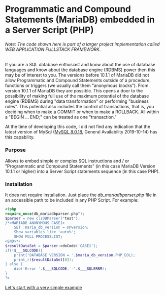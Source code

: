 # Programmatic and Compound Statements (MariaDB) embedded in a Server Script (PHP)

###### Note: The code shown here is part of a larger project implementation called WEB APPLICATION FULLSTACK FRAMEWORK.

If you are a SQL database enthusiast and know about the use of database languages and know about the database engine (RDBMS) power then this may be of interest to you. The versions before 10.1.1 of MariaDB did not allow Programmatic and Compound Statements outside of a procedure, functions or triggers (we usually call them "anonymous blocks"). From version 10.1.1 of MariaDB they are possible. This opens a door to the possibility of making full use of the maximum potential of the database engine (RDBMS) during "data transformation" or performing "business rules". This potential also includes the control of transactions, that is, you deciding when to make a COMMIT or when to make a ROLLBACK. All within a "BEGIN ... END;" can be treated as one "transaction."

At the time of developing this code, I did not find any indication that the latest version of MySql ([MySQL 8.0.18](https://dev.mysql.com/doc/relnotes/mysql/8.0/en/), General Availability 2019-10-14) has this capability.

### Purpose
Allows to embed simple or complex SQL instructions and / or "Programmatic and Compound Statements" (in this case MariaDB Version 10.1.1 or higher) into a Server Script statements sequence (in this case PHP).
### Installation
It does not require installation. Just place the *db_mariadbparser.php* file in an accessible path to be included in any PHP Script. For example:
```php
<?php
require_once(db_mariadbparser.php");
$parser = new clsDBParser("test");
/*<MARIADB ANONYMOUS CASE1>
	SET :maria_db_version = @@version;
	Show variables like 'auto%';
	SHOW FULL PROCESSLIST;
<END>*/
$resultDataSet = $parser->doCode('CASE1');
if(!$___SQLCODE){
	print('DATABASE VERSION = '.$maria_db_version.PHP_EOL);
	print_r($resultDataSet[0]);
} else {
	die('Error '.$___SQLCODE.'-'.$___SQLERRM);
}
?>
```
[Let's start with a very simple example](doc/TOPIC_01.md)
